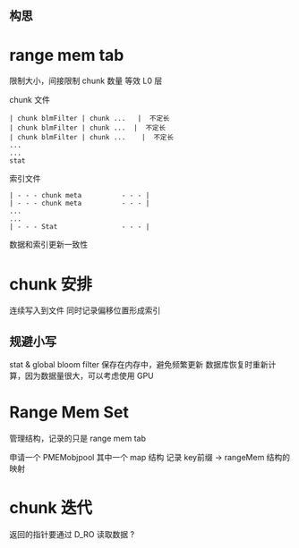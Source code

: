 
构思
---

# range mem tab
限制大小，间接限制 chunk 数量
等效 L0 层

chunk 文件
```
| chunk blmFilter | chunk ...   |  不定长
| chunk blmFilter | chunk ...  |  不定长
| chunk blmFilter | chunk ...    |  不定长
...
...
stat
```

索引文件
```
| - - - chunk meta          - - - |
| - - - chunk meta          - - - |
...
...
| - - - Stat                - - - |
```

数据和索引更新一致性


# chunk 安排
连续写入到文件
同时记录偏移位置形成索引


## 规避小写
stat & global bloom filter 保存在内存中，避免频繁更新
数据库恢复时重新计算，因为数据量很大，可以考虑使用 GPU



# Range Mem Set
管理结构，记录的只是 range mem tab

申请一个 PMEMobjpool 其中一个 map 结构
记录 key前缀 -> rangeMem 结构的映射



# chunk 迭代
返回的指针要通过 D_RO 读取数据 ?